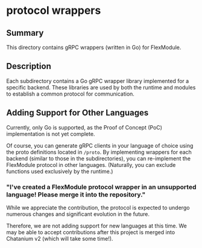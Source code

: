 # protocol wrappers

## Summary

This directory contains gRPC wrappers (written in Go) for FlexModule.

## Description

Each subdirectory contains a Go gRPC wrapper library implemented for a specific backend.  These libraries are used by both the runtime and modules to establish a common protocol for communication.

## Adding Support for Other Languages

Currently, only Go is supported, as the Proof of Concept (PoC) implementation is not yet complete.

Of course, you can generate gRPC clients in your language of choice using the proto definitions located in `/proto`.  By implementing wrappers for each backend (similar to those in the subdirectories), you can re-implement the FlexModule protocol in other languages.  (Naturally, you can exclude functions used exclusively by the runtime.)

### "I've created a FlexModule protocol wrapper in an unsupported language!  Please merge it into the repository."

While we appreciate the contribution, the protocol is expected to undergo numerous changes and significant evolution in the future.

Therefore, we are not adding support for new languages at this time.  We may be able to accept contributions after this project is merged into Chatanium v2 (which will take some time!).
